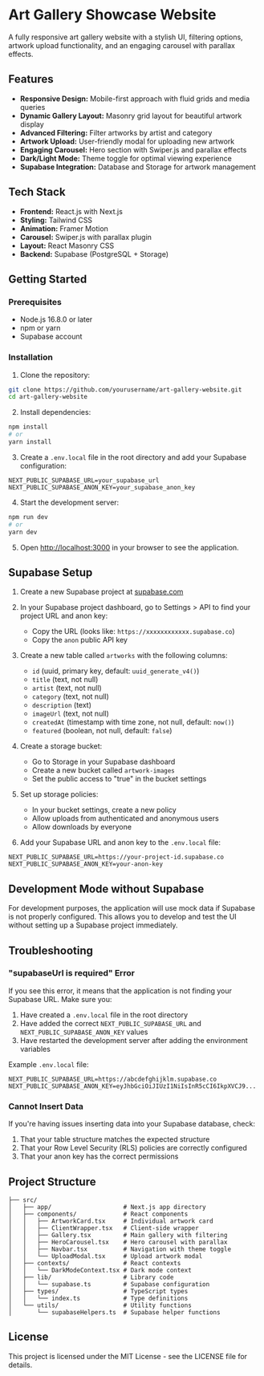 # Art Gallery Showcase Website

A fully responsive art gallery website with a stylish UI, filtering options, artwork upload functionality, and an engaging carousel with parallax effects.

## Features

- **Responsive Design:** Mobile-first approach with fluid grids and media queries
- **Dynamic Gallery Layout:** Masonry grid layout for beautiful artwork display
- **Advanced Filtering:** Filter artworks by artist and category
- **Artwork Upload:** User-friendly modal for uploading new artwork
- **Engaging Carousel:** Hero section with Swiper.js and parallax effects
- **Dark/Light Mode:** Theme toggle for optimal viewing experience
- **Supabase Integration:** Database and Storage for artwork management

## Tech Stack

- **Frontend:** React.js with Next.js
- **Styling:** Tailwind CSS
- **Animation:** Framer Motion
- **Carousel:** Swiper.js with parallax plugin
- **Layout:** React Masonry CSS
- **Backend:** Supabase (PostgreSQL + Storage)

## Getting Started

### Prerequisites

- Node.js 16.8.0 or later
- npm or yarn
- Supabase account

### Installation

1. Clone the repository:
```bash
git clone https://github.com/yourusername/art-gallery-website.git
cd art-gallery-website
```

2. Install dependencies:
```bash
npm install
# or
yarn install
```

3. Create a `.env.local` file in the root directory and add your Supabase configuration:
```
NEXT_PUBLIC_SUPABASE_URL=your_supabase_url
NEXT_PUBLIC_SUPABASE_ANON_KEY=your_supabase_anon_key
```

4. Start the development server:
```bash
npm run dev
# or
yarn dev
```

5. Open [http://localhost:3000](http://localhost:3000) in your browser to see the application.

## Supabase Setup

1. Create a new Supabase project at [supabase.com](https://supabase.com)

2. In your Supabase project dashboard, go to Settings > API to find your project URL and anon key:
   - Copy the URL (looks like: `https://xxxxxxxxxxxx.supabase.co`)
   - Copy the `anon` public API key

3. Create a new table called `artworks` with the following columns:
   - `id` (uuid, primary key, default: `uuid_generate_v4()`)
   - `title` (text, not null)
   - `artist` (text, not null)
   - `category` (text, not null)
   - `description` (text)
   - `imageUrl` (text, not null)
   - `createdAt` (timestamp with time zone, not null, default: `now()`)
   - `featured` (boolean, not null, default: `false`)

4. Create a storage bucket:
   - Go to Storage in your Supabase dashboard
   - Create a new bucket called `artwork-images`
   - Set the public access to "true" in the bucket settings

5. Set up storage policies:
   - In your bucket settings, create a new policy
   - Allow uploads from authenticated and anonymous users
   - Allow downloads by everyone

6. Add your Supabase URL and anon key to the `.env.local` file:
```
NEXT_PUBLIC_SUPABASE_URL=https://your-project-id.supabase.co
NEXT_PUBLIC_SUPABASE_ANON_KEY=your-anon-key
```

## Development Mode without Supabase

For development purposes, the application will use mock data if Supabase is not properly configured. This allows you to develop and test the UI without setting up a Supabase project immediately.

## Troubleshooting

### "supabaseUrl is required" Error

If you see this error, it means that the application is not finding your Supabase URL. Make sure you:

1. Have created a `.env.local` file in the root directory
2. Have added the correct `NEXT_PUBLIC_SUPABASE_URL` and `NEXT_PUBLIC_SUPABASE_ANON_KEY` values
3. Have restarted the development server after adding the environment variables

Example `.env.local` file:
```
NEXT_PUBLIC_SUPABASE_URL=https://abcdefghijklm.supabase.co
NEXT_PUBLIC_SUPABASE_ANON_KEY=eyJhbGciOiJIUzI1NiIsInR5cCI6IkpXVCJ9...
```

### Cannot Insert Data

If you're having issues inserting data into your Supabase database, check:

1. That your table structure matches the expected structure
2. That your Row Level Security (RLS) policies are correctly configured
3. That your anon key has the correct permissions

## Project Structure

```
├── src/
│   ├── app/                    # Next.js app directory
│   ├── components/             # React components
│   │   ├── ArtworkCard.tsx     # Individual artwork card
│   │   ├── ClientWrapper.tsx   # Client-side wrapper
│   │   ├── Gallery.tsx         # Main gallery with filtering
│   │   ├── HeroCarousel.tsx    # Hero carousel with parallax
│   │   ├── Navbar.tsx          # Navigation with theme toggle
│   │   └── UploadModal.tsx     # Upload artwork modal
│   ├── contexts/               # React contexts
│   │   └── DarkModeContext.tsx # Dark mode context
│   ├── lib/                    # Library code
│   │   └── supabase.ts         # Supabase configuration
│   ├── types/                  # TypeScript types
│   │   └── index.ts            # Type definitions
│   └── utils/                  # Utility functions
│       └── supabaseHelpers.ts  # Supabase helper functions
```

## License

This project is licensed under the MIT License - see the LICENSE file for details.
